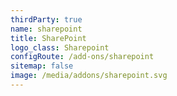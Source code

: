 ```yaml
---
thirdParty: true
name: sharepoint
title: SharePoint
logo_class: Sharepoint
configRoute: /add-ons/sharepoint
sitemap: false
image: /media/addons/sharepoint.svg
---
```


